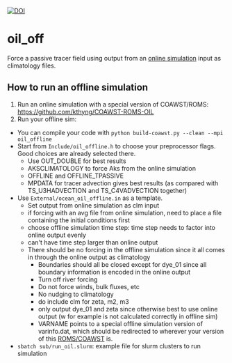 [![DOI](https://zenodo.org/badge/250293006.svg)](https://zenodo.org/badge/latestdoi/250293006)

# oil_off

Force a passive tracer field using output from an [online simulation](https://github.com/kthyng/oil_03) input as climatology files.

## How to run an offline simulation

1. Run an online simulation with a special version of COAWST/ROMS: https://github.com/kthyng/COAWST-ROMS-OIL
2. Run your offline sim:
  - You can compile your code with `python build-coawst.py --clean --mpi  oil_offline`
  - Start from `Include/oil_offline.h` to choose your preprocessor flags. Good choices are already selected there.
    - Use OUT_DOUBLE for best results
    - AKSCLIMATOLOGY to force Aks from the online simulation
    - OFFLINE and OFFLINE_TPASSIVE
    - MPDATA for tracer advection gives best results (as compared with TS_U3HADVECTION and TS_C4VADVECTION together)
  - Use `External/ocean_oil_offline.in` as a template.
    - Set output from online simulation as clm input
    - if forcing with an avg file from online simulation, need to place a file containing the initial conditions first
    - choose offline simulation time step: time step needs to factor into online output evenly
    - can't have time step larger than online output
    - There should be no forcing in the offline simulation since it all comes in through the online output as climatology
      - Boundaries should all be closed except for dye_01 since all boundary information is encoded in the online output
      - Turn off river forcing
      - Do not force winds, bulk fluxes, etc
      - No nudging to climatology
      - do include clm for zeta, m2, m3
      - only output dye_01 and zeta since otherwise best to use online output (w for example is not calculated correctly in offline sim)
      - VARNAME points to a special offline simulation version of varinfo.dat, which should be redirected to wherever your version of this [ROMS/COAWST](https://github.com/kthyng/COAWST-ROMS-OIL) is.
  - `sbatch sub/run_oil.slurm`: example file for slurm clusters to run simulation
